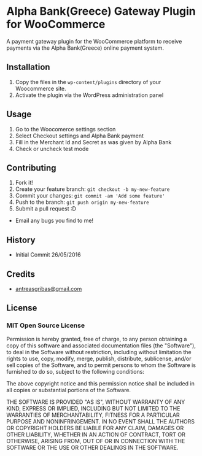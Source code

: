 # Alpha Bank(Greece) Gateway Plugin for WooCommerce

A payment gateway plugin for the WooCommerce platform to receive payments
via the Alpha Bank(Greece) online payment system.

## Installation

1. Copy the files in the `wp-content/plugins` directory of your Woocommerce site.
2. Activate the plugin via the WordPress administration panel

## Usage

1. Go to the Woocomerce settings section
2. Select Checkout settings and Alpha Bank payment
3. Fill in the Merchant Id and Secret as was given by Alpha Bank
4. Check or uncheck test mode   

## Contributing

1. Fork it!
2. Create your feature branch: `git checkout -b my-new-feature`
3. Commit your changes: `git commit -am 'Add some feature'`
4. Push to the branch: `git push origin my-new-feature`
5. Submit a pull request :D
* Email any bugs you find to me!

## History

* Initial Commit 26/05/2016  

## Credits

* <antreasgribas@gmail.com>

## License

### MIT Open Source License

Permission is hereby granted, free of charge, to any person obtaining a copy of this software and associated documentation files (the "Software"), to deal in the Software without restriction, including without limitation the rights to use, copy, modify, merge, publish, distribute, sublicense, and/or sell copies of the Software, and to permit persons to whom the Software is furnished to do so, subject to the following conditions:

The above copyright notice and this permission notice shall be included in all copies or substantial portions of the Software.

THE SOFTWARE IS PROVIDED "AS IS", WITHOUT WARRANTY OF ANY KIND, EXPRESS OR IMPLIED, INCLUDING BUT NOT LIMITED TO THE WARRANTIES OF MERCHANTABILITY, FITNESS FOR A PARTICULAR PURPOSE AND NONINFRINGEMENT. IN NO EVENT SHALL THE AUTHORS OR COPYRIGHT HOLDERS BE LIABLE FOR ANY CLAIM, DAMAGES OR OTHER LIABILITY, WHETHER IN AN ACTION OF CONTRACT, TORT OR OTHERWISE, ARISING FROM, OUT OF OR IN CONNECTION WITH THE SOFTWARE OR THE USE OR OTHER DEALINGS IN THE SOFTWARE.